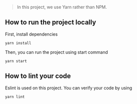 
> In this project, we use Yarn rather than NPM.

## How to run the project locally

First, install dependencies

```shell
yarn install
```

Then, you can run the project using start command

```shell
yarn start
```

## How to lint your code

Eslint is used on this project. You can verify your code by using

```shell
yarn lint
```